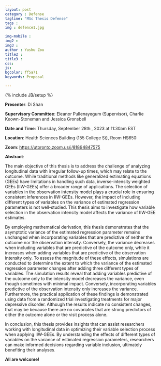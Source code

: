 ```yaml
---
layout: post
category : Defense
tagline: "MSc Thesis Defense"
tags : 
img : defence1.jpg

img-mobile : 
img2 : 
img3 : 
author : Yushu Zou
title2 : 
title3 : 
css: 
js: 
bgcolor: ff5a71
keywords: Proposal

---
```

{% include JB/setup %}


**Presenter**: Di Shan

**Supervisory Committee:** Eleanor Pullenayegum (Supervisor),  Charlie Keown-Stoneman and Jessica Gronsbell  

**Date and Time**:  Thursday, September 28th , 2023 at 11:30am EST

**Location**: Health Sciences Building (155 College St), Room HS650

**Zoom**:  https://utoronto.zoom.us/j/81894847575

<!--more-->

**Abstract**: 

The main objective of this thesis is to address the challenge of analyzing longitudinal data with irregular follow-up times, which may relate to the outcome. While traditional methods like generalized estimating equations (GEEs) have limitations in handling such data, inverse-intensity weighted GEEs (IIW-GEEs) offer a broader range of applications. The selection of variables in the observation intensity model plays a crucial role in ensuring consistent inferences in IIW-GEEs. However, the impact of including different types of variables on the variance of estimated regression parameters is not well-studied. This thesis aims to investigate how variable selection in the observation intensity model affects the variance of IIW-GEE estimates.

By employing mathematical derivation, this thesis demonstrates that the asymptotic variance of the estimated regression parameter remains unchanged when incorporating variables that are predictive of neither the outcome nor the observation intensity. Conversely, the variance decreases when including variables that are predictive of the outcome only, while it increases when adding variables that are predictive of the observation intensity only. To assess the magnitude of these effects, simulations are conducted to determine the extent to which the variance of the estimated regression parameter changes after adding three different types of variables. The simulation results reveal that adding variables predictive of the outcome only to the intensity model decreases the variance, even though sometimes with minimal impact. Conversely, incorporating variables predictive of the observation intensity only increases the variance. Furthermore, the practical application of these findings is demonstrated using data from a randomized trial investigating treatments for major depressive disorder. Although the results indicate no consistent changes, that may be because there are no covariates that are strong predictors of either the outcome alone or the visit process alone.

In conclusion, this thesis provides insights that can assist researchers working with longitudinal data in optimizing their variable selection process when applying IIW-GEEs. By understanding the effects of different types of variables on the variance of estimated regression parameters, researchers can make informed decisions regarding variable inclusion, ultimately benefiting their analyses.


**All are welcome!**
